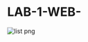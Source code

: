# LAB-1-WEB-

![list png](https://github.com/user-attachments/assets/9d606cc2-8b56-462b-b764-f9b6fde332ae)
